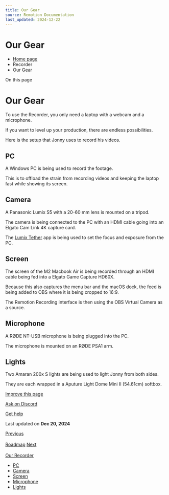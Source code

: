 ```yaml
---
title: Our Gear
source: Remotion Documentation
last_updated: 2024-12-22
---
```


# Our Gear

- [Home page](/)
- Recorder
- Our Gear

On this page

# Our Gear

To use the Recorder, you only need a laptop with a webcam and a microphone.

If you want to level up your production, there are endless possibilities.

Here is the setup that Jonny uses to record his videos.

## PC [​](\#pc "Direct link to PC")

A Windows PC is being used to record the footage.

This is to offload the strain from recording videos and keeping the laptop fast while showing its screen.

## Camera [​](\#camera "Direct link to Camera")

A Panasonic Lumix S5 with a 20-60 mm lens is mounted on a tripod.

The camera is being connected to the PC with an HDMI cable going into an Elgato Cam Link 4K capture card.

The [Lumix Tether](https://av.jpn.support.panasonic.com/support/global/cs/soft/download/d_lumixtether.html) app is being used to set the focus and exposure from the PC.

## Screen [​](\#screen "Direct link to Screen")

The screen of the M2 Macbook Air is being recorded through an HDMI cable being fed into a Elgato Game Capture HD60X.

Because this also captures the menu bar and the macOS dock, the feed is being added to OBS where it is being cropped to 16:9.

The Remotion Recording interface is then using the OBS Virtual Camera as a source.

## Microphone [​](\#microphone "Direct link to Microphone")

A RØDE NT-USB microphone is being plugged into the PC.

The microphone is mounted on an RØDE PSA1 arm.

## Lights [​](\#lights "Direct link to Lights")

Two Amaran 200x S lights are being used to light Jonny from both sides.

They are each wrapped in a Aputure Light Dome Mini II (54.61cm) softbox.

[Improve this page](https://github.com/remotion-dev/remotion/edit/main/packages/docs/docs/recorder/gear.mdx)

[Ask on Discord](https://remotion.dev/discord)

[Get help](/docs/get-help)

Last updated on **Dec 20, 2024**

[Previous\
\
Roadmap](/docs/recorder/roadmap) [Next\
\
Our Recorder](/docs/recorder/our-recorder)

- [PC](#pc)
- [Camera](#camera)
- [Screen](#screen)
- [Microphone](#microphone)
- [Lights](#lights)
